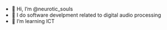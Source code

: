 - 👋 Hi, I’m @neurotic_souls
- 👀 I do software develpment related to digital audio processing
- 🌱 I’m learning ICT
